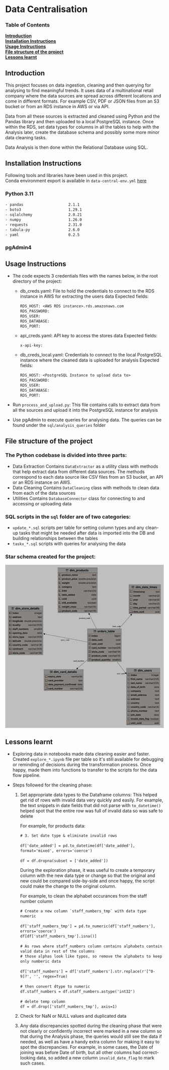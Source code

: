 # Data Centralisation

### Table of Contents
**[Introduction](#introduction)**<br>
**[Installation Instructions](#installation-instructions)**<br>
**[Usage Instructions](#usage-instructions)**<br>
**[File structure of the project](#file-structure-of-the-project)**<br>
**[Lessons learnt](#lessons-learnt)**<br>

## Introduction

This project focuses on data ingestion, cleaning and then querying for analysing to find meaningful trends. It uses data of a multinational retail company where the data sources are spread across different locations and come in different formats. For example CSV, PDF or JSON files from an S3 bucket or from an RDS instance in AWS or via API.

Data from all these sources is extracted and cleaned using Python and the Pandas library and then uploaded to a local PostgreSQL instance. Once within the RDS, set data types for columns in all the tables to help with the Analysis later, create the database schema and possibly some more minor data cleaning tasks. 

Data Analysis is then done within the Relational Database using SQL.

## Installation Instructions

Following tools and libraries have been used in this project.  
Conda environment export is available in `data-central-env.yml` [here](/data-central-env.yml)

### Python 3.11
    - pandas                    2.1.1
    - boto3                     1.29.1
    - sqlalchemy                2.0.21
    - numpy                     1.26.0
    - requests                  2.31.0
    - tabula-py                 2.6.0
    - yaml                      0.2.5

### pgAdmin4

## Usage Instructions
- The code expects 3 credentials files with the names below, in the root directory of the project:
    - db_creds.yaml: File to hold the credentials to connect to the RDS instance in AWS for extracting the users data
    Expected fields:
        ```
        RDS_HOST: <AWS RDS instance>.rds.amazonaws.com
        RDS_PASSWORD: 
        RDS_USER: 
        RDS_DATABASE: 
        RDS_PORT: 
        ```
    - api_creds.yaml: API key to access the stores data
    Expected fields:
        ```
        x-api-key:
        ```
    - db_creds_local.yaml: Credentials to connect to the local PostgreSQL instance where the cleaned data is uploaded for analysis
    Expected fields:
        ```
        RDS_HOST: <PostgreSQL Instance to upload data to>
        RDS_PASSWORD: 
        RDS_USER: 
        RDS_DATABASE: 
        RDS_PORT: 
        ```

- Run `process_and_upload.py`: This file contains calls to extract data from all the sources and upload it into the PostgreSQL instance for analysis

- Use pgAdmin to execute queries for analysing data. The queries can be found under the `sql/analysis_queries` folder

## File structure of the project

### The Python codebase is divided into three parts:
- Data Extraction
    Contains `DataExtractor` as a utility class with methods that help extract data from different data sources.
    The methods correspond to each data source like CSV files from an S3 bucket, an API or an RDS instance on AWS.
- Data Cleaning
    Contains `DataCleaning` class with methods to clean data from each of the data sources
- Utilities
    Contains `DatabaseConnector` class for connecting to and accessing or uploading data

### SQL scripts in the `sql` folder are of two categories:
- `update_*.sql` scripts per table for setting column types and any clean-up tasks that might be needed after data is imported into the DB and building relationships between the tables
- `taskx_*.sql` scripts with queries for analysing the data

### Star schema created for the project:
![Star-schema-retail-data](/images/star-schema-retail-data.png)

## Lessons learnt

- Exploring data in notebooks made data cleaning easier and faster. Created `explore_*.ipynb` file per table so it's still available for debugging or reminding of decisions during the transformation process. Once happy, made them into functions to transfer to the scripts for the data flow pipeline.

- Steps followed for the cleaning phase:

    1. Set appropriate data types to the Dataframe columns: This helped get rid of rows with invalid data very quickly and easily. For example, the text snippets in date fields that did not parse with `to_datetime()` helped spot that the entire row was full of invalid data so was safe to delete
    
        For example, for products data:
        ```
        # 3. Set date type & eliminate invalid rows
        
        df['date_added'] = pd.to_datetime(df['date_added'], format='mixed', errors='coerce')
        
        df = df.dropna(subset = ['date_added'])
        ```
        During the exploration phase, it was useful to create a temporary column with the new data type or change so that the original and new could be compared side-by-side and once happy, the script could make the change to the original column.

        For example, to clean the alphabet occurances from the staff number column
        ```
        # Create a new column `staff_numbers_tmp` with data type numeric
        
        df['staff_numbers_tmp'] = pd.to_numeric(df['staff_numbers'], errors='coerce')
        df[df['staff_numbers_tmp'].isna()]

        # As rows where staff_numbers column contains alphabets contain valid data in rest of the columns
        # those alphas look like typos, so remove the alphabets to keep only numberic data
        
        df['staff_numbers'] = df['staff_numbers'].str.replace(r'[^0-9]?', '', regex=True)
        
        # then convert dtype to numeric
        df.staff_numbers = df.staff_numbers.astype('int32')

        # delete temp column
        df = df.drop(['staff_numbers_tmp'], axis=1)
        ```
    2. Check for NaN or NULL values and duplicated data

    3. Any data discrepancies spotted during the cleaning phase that were not clearly or confidently incorrect were marked in a new column so that during the Analysis phase, the queries would still see the data if needed, as well as have a handy extra column for making it easy to spot the discrepancies. For example, in some cases, the Date of joining was before Date of birth, but all other columns had correct-looking data, so added a new column `invalid_date_flag` to mark such cases.